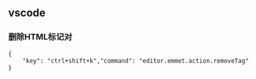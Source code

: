## vscode
### 删除HTML标记对
```
{
    "key": "ctrl+shift+k","command": "editor.emmet.action.removeTag"
}
```
